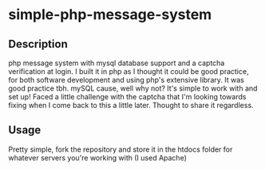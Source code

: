 # simple-php-message-system

## Description
php message system with mysql database support and a captcha verification at login.
I built it in php as I thought it could be good practice, for both software development and using php's extensive library.
It was good practice tbh. mySQL cause, well why not? It's simple to work with and set up! Faced a little challenge with the captcha that I'm looking towards fixing when I come back to this a little later. Thought to share it regardless.

## Usage
Pretty simple, fork the repository and store it in the htdocs folder for whatever servers you're working with (I used Apache)

